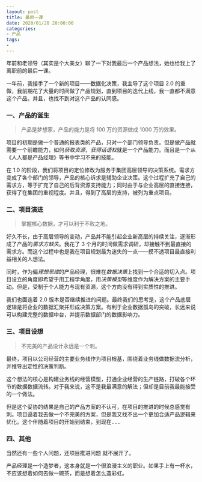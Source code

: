 ```yaml
---
layout: post
title: 最后一课
date: 2020/01/20 20:00:00
categories:
- 产品
tags:
- 
---
```


年前和老领导（其实是个大美女）聊了一下对我最后一个产品想法，她也给我上了离职前的最后一课。

一年前，我接手了一个新的项目——数据化决策，我主导了这个项目 2.0 的重做，我前期花了大量的时间做了产品规划，直到项目的迭代上线，我一直都不满意这个产品。并且，也找不到对这个产品的认同感。

### 一、产品的诞生

> 产品是梦想家，产品的能力是将 100 万的资源做成 1000 万的效果。

项目的初期是做一个普通的报表类的产品，只对一个部门领导负责。但是做产品就需要一个前瞻能力，如何*获取资源*，*获得话语权*就是一个产品能力。而且是一个从《人人都是产品经理》等书中学习不来的技能。

在 1.0 的阶段，我们将项目的定位修改为服务于集团高层领导的决策系统。需求方变成了各个部门的领导，产品的核心诉求是辅助企业决策。这个过程扩充了自己的需求方，等于扩充了自己的后背资源支持能力；同时由于与企业高层的直接连接，获得了在集团的重视程度。并且，得到了高层的支持，被列为重点项目。

### 二、项目演进

> 掌握核心数据，才可以利于不败之地。

好久不长，由于高层领导的变动，产品并不能引起企业新高层的持续关注，逐渐形成了产品的*需求方缺失*。我花了 3 个月的时间做需求调研，却接触不到最直接的需求方。而这个过程中也是我在项目规划最为迷失的一点——摸不透项目最直接利益相关的人想法。

同时，作为偏*理想思维*的产品经理，很难在*数据决策*上找到一个合适的切入点。项目设立的角度即希望于用工程学角度，用*决策模型*等维度作为解决方案的主要手动。但是，受制于个人能力与现有资源，这个方向没有得到实质性的推进。

我们也面连着 2.0 版本是否继续推进的问题。最终我们的思考是，这个产品底层逻辑是将企业的数据汇聚并形成决策方案。有利于企业数据孤岛的突破，长远来说可以构建完整的数据中台，并提示数据部门的数据影响力。

### 三、项目设想

> 不完美的产品设计永远是一个刺。

最终，项目以公司经营的主要业务线作为项目根基，围绕着业务线做数据流分析，并推导出定性的决策判断。

这个想法的核心是构建业务线的经营模型，打通企业经营的生产链路，打破各个环节的数据数据流转。对于我来说，这不是我最满意的解法；但却是目前我最能接受的一个做法。

但是这个妥协的结果是自己的产品方案的不认可，在项目的推进的时候总感觉有刺。项目逼着我去做一个不完美的方案，但是我又找不出一个更加合适产品逻辑来优化。这个伴随着项目的开始到结束，到现在……

### 四、其他

当然还有一些个人问题，还项目推进问题 就不展开了。

产品经理是一个造梦者，这本身就是一个很浪漫主义的职业。如果手上有一杯水，不应该想着如何去做一碗茶，而是想着怎么造彩虹。